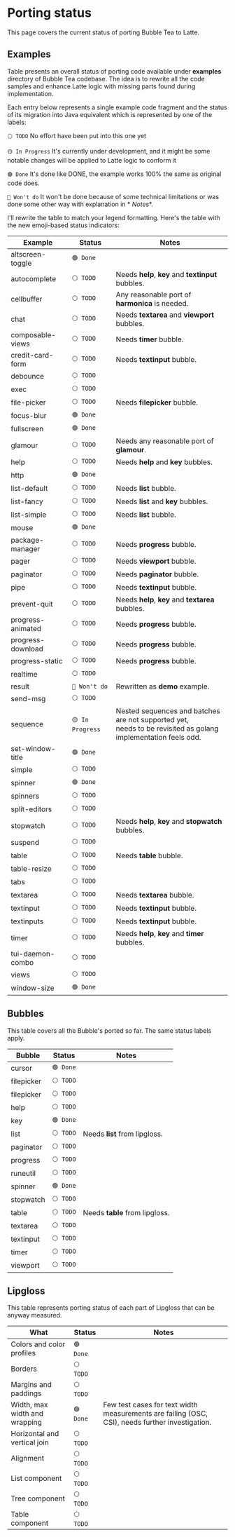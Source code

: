 # Porting status

This page covers the current status of porting Bubble Tea to Latte.

## Examples

Table presents an overall status of porting code available under **examples** directory of Bubble Tea codebase. The idea
is to rewrite all the code samples and enhance Latte logic with missing parts found during implementation.

Each entry below represents a single example code fragment and the status of its migration into Java equivalent which is
represented by one of the labels:

`⚪ TODO` No effort have been put into this one yet

`🟡 In Progress` It's currently under development, and it might be some notable changes will be applied to Latte logic to
conform it

`🟢 Done` It's done like DONE, the example works 100% the same as original code does.

`🔴 Won't do` It won't be done because of some technical limitations or was done some other way with explanation in *
*Notes**.

I'll rewrite the table to match your legend formatting. Here's the table with the new emoji-based status indicators:

| Example           | Status           | Notes                                                                                                            |
|-------------------|------------------|------------------------------------------------------------------------------------------------------------------|
| altscreen-toggle  | `🟢 Done`        |                                                                                                                  |
| autocomplete      | `⚪ TODO`         | Needs **help**, **key** and **textinput** bubbles.                                                               |
| cellbuffer        | `⚪ TODO`         | Any reasonable port of **harmonica** is needed.                                                                  |
| chat              | `⚪ TODO`         | Needs **textarea** and **viewport** bubbles.                                                                     |
| composable-views  | `⚪ TODO`         | Needs **timer** bubble.                                                                                          |
| credit-card-form  | `⚪ TODO`         | Needs **textinput** bubble.                                                                                      |
| debounce          | `⚪ TODO`         |                                                                                                                  |
| exec              | `⚪ TODO`         |                                                                                                                  |
| file-picker       | `⚪ TODO`         | Needs **filepicker** bubble.                                                                                     |
| focus-blur        | `🟢 Done`        |                                                                                                                  |
| fullscreen        | `🟢 Done`        |                                                                                                                  |
| glamour           | `⚪ TODO`         | Needs any reasonable port of **glamour**.                                                                        |
| help              | `⚪ TODO`         | Needs **help** and **key** bubbles.                                                                              |
| http              | `🟢 Done`        |                                                                                                                  |
| list-default      | `⚪ TODO`         | Needs **list** bubble.                                                                                           |
| list-fancy        | `⚪ TODO`         | Needs **list** and **key** bubbles.                                                                              |
| list-simple       | `⚪ TODO`         | Needs **list** bubble.                                                                                           |
| mouse             | `🟢 Done`        |                                                                                                                  |
| package-manager   | `⚪ TODO`         | Needs **progress** bubble.                                                                                       |
| pager             | `⚪ TODO`         | Needs **viewport** bubble.                                                                                       |
| paginator         | `⚪ TODO`         | Needs **paginator** bubble.                                                                                      |
| pipe              | `⚪ TODO`         | Needs **textinput** bubble.                                                                                      |
| prevent-quit      | `⚪ TODO`         | Needs **help**, **key** and **textarea** bubbles.                                                                |
| progress-animated | `⚪ TODO`         | Needs **progress** bubble.                                                                                       |
| progress-download | `⚪ TODO`         | Needs **progress** bubble.                                                                                       |
| progress-static   | `⚪ TODO`         | Needs **progress** bubble.                                                                                       |
| realtime          | `⚪ TODO`         |                                                                                                                  |
| result            | `🔴 Won't do`    | Rewritten as **demo** example.                                                                                   |
| send-msg          | `⚪ TODO`         |                                                                                                                  |
| sequence          | `🟡 In Progress` | Nested sequences and batches are not supported yet,<br>needs to be revisited as golang implementation feels odd. |
| set-window-title  | `🟢 Done`        |                                                                                                                  |
| simple            | `⚪ TODO`         |                                                                                                                  |
| spinner           | `🟢 Done`        |                                                                                                                  |
| spinners          | `⚪ TODO`         |                                                                                                                  |
| split-editors     | `⚪ TODO`         |                                                                                                                  |
| stopwatch         | `⚪ TODO`         | Needs **help**, **key** and **stopwatch** bubbles.                                                               |
| suspend           | `⚪ TODO`         |                                                                                                                  |
| table             | `⚪ TODO`         | Needs **table** bubble.                                                                                          |
| table-resize      | `⚪ TODO`         |                                                                                                                  |
| tabs              | `⚪ TODO`         |                                                                                                                  |
| textarea          | `⚪ TODO`         | Needs **textarea** bubble.                                                                                       |
| textinput         | `⚪ TODO`         | Needs **textinput** bubble.                                                                                      |
| textinputs        | `⚪ TODO`         | Needs **textinput** bubble.                                                                                      |
| timer             | `⚪ TODO`         | Needs **help**, **key** and **timer** bubbles.                                                                   |
| tui-daemon-combo  | `⚪ TODO`         |                                                                                                                  |
| views             | `⚪ TODO`         |                                                                                                                  |
| window-size       | `🟢 Done`        |                                                                                                                  |

## Bubbles

This table covers all the Bubble's ported so far. The same status labels apply.

| Bubble     | Status    | Notes                          |
|------------|-----------|--------------------------------|
| cursor     | `🟢 Done` |                                |
| filepicker | `⚪ TODO`  |                                |
| filepicker | `⚪ TODO`  |                                |
| help       | `⚪ TODO`  |                                |
| key        | `🟢 Done` |                                |
| list       | `⚪ TODO`  | Needs **list** from lipgloss.  |
| paginator  | `⚪ TODO`  |                                |
| progress   | `⚪ TODO`  |                                |
| runeutil   | `⚪ TODO`  |                                |
| spinner    | `🟢 Done` |                                |
| stopwatch  | `⚪ TODO`  |                                |
| table      | `⚪ TODO`  | Needs **table** from lipgloss. |
| textarea   | `⚪ TODO`  |                                |
| textinput  | `⚪ TODO`  |                                |
| timer      | `⚪ TODO`  |                                |
| viewport   | `⚪ TODO`  |                                |

## Lipgloss

This table represents porting status of each part of Lipgloss that can be anyway measured.

| What                          | Status    | Notes                                                                                           |
|-------------------------------|-----------|-------------------------------------------------------------------------------------------------|
| Colors and color profiles     | `🟢 Done` |                                                                                                 |
| Borders                       | `⚪ TODO`  |                                                                                                 |
| Margins and paddings          | `⚪ TODO`  |                                                                                                 |
| Width, max width and wrapping | `🟢 Done` | Few test cases for text width measurements are failing (OSC, CSI), needs further investigation. |
| Horizontal and vertical join  | `⚪ TODO`  |                                                                                                 |
| Alignment                     | `⚪ TODO`  |                                                                                                 |
| List component                | `⚪ TODO`  |                                                                                                 |
| Tree component                | `⚪ TODO`  |                                                                                                 |
| Table component               | `⚪ TODO`  |                                                                                                 |
